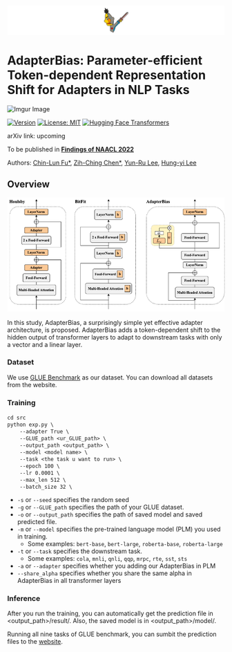 ![AdapterBias](Adapterbias.jpg)
# AdapterBias: Parameter-efficient Token-dependent Representation Shift for Adapters in NLP Tasks

![Imgur Image](http://i.imgur.com/SRv0h6F.jpg)

[![Version](https://img.shields.io/badge/Version-v0.1.0-blue?color=FF8000?color=009922)](https://img.shields.io/badge/Version-v0.1.0-blue)
[![License: MIT](https://img.shields.io/badge/License-MIT-orange.svg)](https://opensource.org/licenses/MIT)
[![Hugging Face Transformers](https://img.shields.io/badge/%F0%9F%A4%97-Transformers-pink?color=FF33CC)](https://github.com/huggingface/transformers)


arXiv link: upcoming

To be published in [**Findings of NAACL 2022**](https://2022.naacl.org/)

Authors:
[Chin-Lun Fu*](https://www.linkedin.com/in/chin-lun-fu-201612219/), 
[Zih-Ching Chen*](https://www.linkedin.com/in/zih-ching-chen-7158111b0/),
[Yun-Ru Lee](https://www.facebook.com/profile.php?id=100002026928166),
[Hung-yi Lee](https://speech.ee.ntu.edu.tw/~hylee/index.php)

## Overview
![AdapterBias](Adapter.png)

In this study, AdapterBias, a surprisingly simple yet effective adapter architecture, is proposed.
AdapterBias adds a token-dependent shift to the hidden output of transformer layers to adapt to downstream tasks with only a vector and a linear layer.

### Dataset

We use [GLUE Benchmark](https://gluebenchmark.com/) as our dataset. You can download all datasets from the website.

### Training

```
cd src
python exp.py \
    --adapter True \
    --GLUE_path <ur_GLUE_path> \
    --output_path <output_path> \
    --model <model name> \
    --task <the task u want to run> \
    --epoch 100 \
    --lr 0.0001 \
    --max_len 512 \
    --batch_size 32 \
```

- `-s` or `--seed` specifies the random seed
- `-g` or `--GLUE_path` specifies the path of your GLUE dataset.
- `-o` or `--output_path` specifies the path of saved model and saved predicted file.
- `-m` or `--model` specifies the pre-trained language model (PLM) you used in training.
    - Some examples: `bert-base`, `bert-large`, `roberta-base`, `roberta-large`
- `-t` or `--task` specifies the downstream task.
    - Some examples: `cola`, `mnli`, `qnli`, `qqp`, `mrpc`, `rte`, `sst`, `sts` 
- `-a` or `--adapter` specifies whether you adding our AdapterBias in PLM
- `--share_alpha` specifies whether you share the same alpha in AdapterBias in all transformer layers

### Inference

After you run the training, you can automatically get the prediction file in <output_path>/result/. Also, the saved model is in <output_path>/model/.

Running all nine tasks of GLUE benchmark, you can sumbit the prediction files to the [website](https://gluebenchmark.com/).
